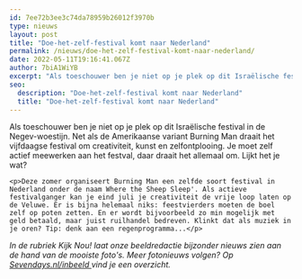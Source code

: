 ```yaml
---
id: 7ee72b3ee3c74da78959b26012f3970b
type: nieuws
layout: post
title: "Doe-het-zelf-festival komt naar Nederland"
permalink: /nieuws/doe-het-zelf-festival-komt-naar-nederland/
date: 2022-05-11T19:16:41.067Z
author: 7biA1WiYB
excerpt: "Als toeschouwer ben je niet op je plek op dit Israëlische festival in de Negev-woestijn. Net als de Amerikaanse variant Burning Man draait het vijfdaagse festival om creativiteit, kunst en zelfontplooing. Je moet zelf actief meewerken aan het festval, daar draait het allemaal om. Lijkt het je wat?    "
seo:
  description: "Doe-het-zelf-festival komt naar Nederland"
  title: "Doe-het-zelf-festival komt naar Nederland"
---
```

Als toeschouwer ben je niet op je plek op dit Israëlische festival in de Negev-woestijn. Net als de Amerikaanse variant Burning Man draait het vijfdaagse festival om creativiteit, kunst en zelfontplooing. Je moet zelf actief meewerken aan het festval, daar draait het allemaal om. Lijkt het je wat?    

    <p>Deze zomer organiseert Burning Man een zelfde soort festival in Nederland onder de naam Where the Sheep Sleep'. Als actieve festivalganger kan je eind juli je creativiteit de vrije loop laten op de Veluwe. Er is bijna helemaal niks: feestvierders moeten de boel zelf op poten zetten. En er wordt bijvoorbeeld zo min mogelijk met geld betaald, maar juist ruilhandel bedreven. Klinkt dat als muziek in je oren? Tip: denk aan een regenprogramma...</p>
<p><em>In de rubriek Kijk Nou! laat onze beeldredactie bijzonder nieuws zien aan de hand van de mooiste foto's. Meer fotonieuws volgen? Op <a href="https://7dagen.netlify.app/inbeeld">Sevendays.nl/inbeeld </a>vind je een overzicht.</em></p>  
